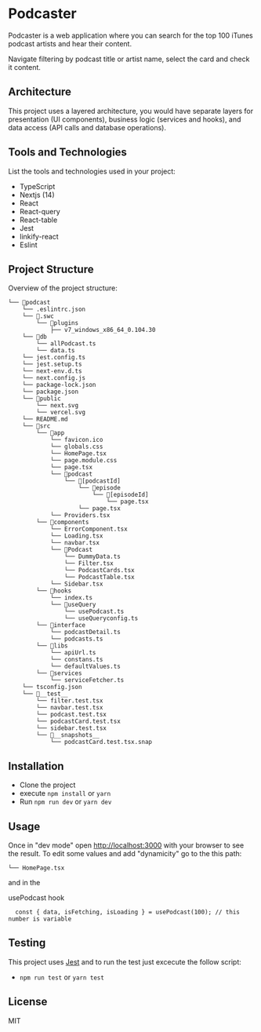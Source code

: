 # Podcaster

Podcaster is a web application where you can search for the top 100 iTunes podcast artists and
hear their content.

Navigate filtering by podcast title or artist name, select the card and check it content.

## Architecture

This project uses a layered architecture, you would have separate layers for presentation (UI components), business logic (services and hooks), and data access (API calls and database operations).

## Tools and Technologies

List the tools and technologies used in your project:

- TypeScript
- Nextjs (14)
- React
- React-query
- React-table
- Jest
- linkify-react
- Eslint

## Project Structure

Overview of the project structure:

```
└── 📁podcast
    └── .eslintrc.json
    └── 📁.swc
        └── 📁plugins
            ├── v7_windows_x86_64_0.104.30
    └── 📁db
        └── allPodcast.ts
        └── data.ts
    └── jest.config.ts
    └── jest.setup.ts
    └── next-env.d.ts
    └── next.config.js
    └── package-lock.json
    └── package.json
    └── 📁public
        └── next.svg
        └── vercel.svg
    └── README.md
    └── 📁src
        └── 📁app
            └── favicon.ico
            └── globals.css
            └── HomePage.tsx
            └── page.module.css
            └── page.tsx
            └── 📁podcast
                └── 📁[podcastId]
                    └── 📁episode
                        └── 📁[episodeId]
                            └── page.tsx
                    └── page.tsx
            └── Providers.tsx
        └── 📁components
            └── ErrorComponent.tsx
            └── Loading.tsx
            └── navbar.tsx
            └── 📁Podcast
                └── DummyData.ts
                └── Filter.tsx
                └── PodcastCards.tsx
                └── PodcastTable.tsx
            └── Sidebar.tsx
        └── 📁hooks
            └── index.ts
            └── 📁useQuery
                └── usePodcast.ts
                └── useQueryconfig.ts
        └── 📁interface
            └── podcastDetail.ts
            └── podcasts.ts
        └── 📁libs
            └── apiUrl.ts
            └── constans.ts
            └── defaultValues.ts
        └── 📁services
            └── serviceFetcher.ts
    └── tsconfig.json
    └── 📁__test__
        └── filter.test.tsx
        └── navbar.test.tsx
        └── podcast.test.tsx
        └── podcastCard.test.tsx
        └── sidebar.test.tsx
        └── 📁__snapshots__
            └── podcastCard.test.tsx.snap
```

## Installation

- Clone the project
- execute ```npm install``` or ```yarn```
- Run ```npm run dev``` or ```yarn dev```

## Usage

Once in "dev mode" open [http://localhost:3000](http://localhost:3000) with your browser to see the result.
To edit some values and add "dynamicity" go to the this path:

```
└── HomePage.tsx
```

and in the

usePodcast hook

 ````
   const { data, isFetching, isLoading } = usePodcast(100); // this number is variable
````

## Testing

This project uses [Jest](https://jestjs.io) and to run the test just excecute the follow script:

- ```npm run test``` or ```yarn test```

## License

MIT
